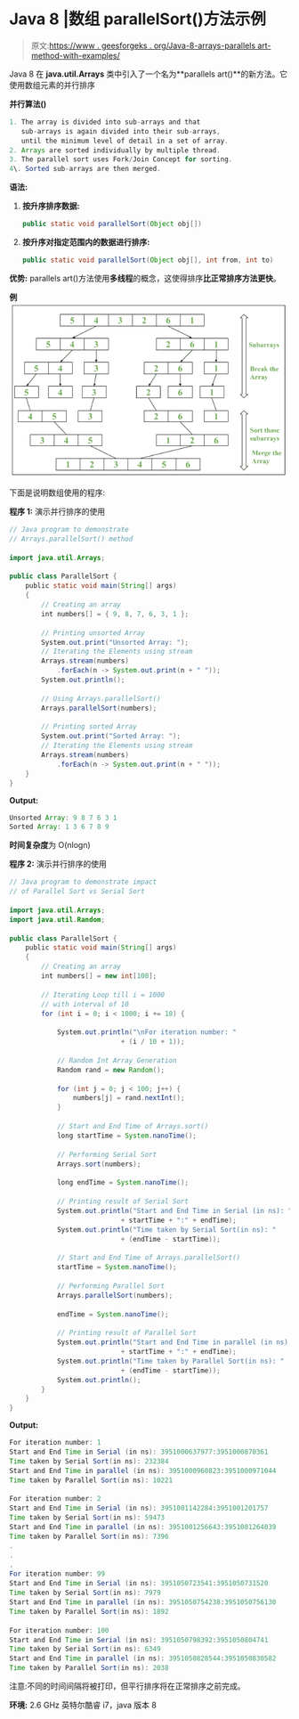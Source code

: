 # Java 8 |数组 parallelSort()方法示例

> 原文:[https://www . geesforgeks . org/Java-8-arrays-parallels art-method-with-examples/](https://www.geeksforgeeks.org/java-8-arrays-parallelsort-method-with-examples/)

Java 8 在 **java.util.Arrays** 类中引入了一个名为**parallels art()**的新方法。它使用数组元素的并行排序

**并行算法()**

```java
1. The array is divided into sub-arrays and that 
   sub-arrays is again divided into their sub-arrays, 
   until the minimum level of detail in a set of array.
2. Arrays are sorted individually by multiple thread. 
3. The parallel sort uses Fork/Join Concept for sorting.
4\. Sorted sub-arrays are then merged.
```

**语法:**

1.  **按升序排序数据:**

    ```java
    public static void parallelSort(Object obj[])

    ```

2.  **按升序对指定范围内的数据进行排序:**

    ```java
    public static void parallelSort(Object obj[], int from, int to)
    ```

**优势:**
parallels art()方法使用**多线程**的概念，这使得排序**比正常排序方法更快**。

**例**
![](img/5fec5ecb1e8eddff87544f43f37e8cbd.png)

下面是说明数组使用的程序:

**程序 1:** 演示并行排序的使用

```java
// Java program to demonstrate
// Arrays.parallelSort() method

import java.util.Arrays;

public class ParallelSort {
    public static void main(String[] args)
    {
        // Creating an array
        int numbers[] = { 9, 8, 7, 6, 3, 1 };

        // Printing unsorted Array
        System.out.print("Unsorted Array: ");
        // Iterating the Elements using stream
        Arrays.stream(numbers)
            .forEach(n -> System.out.print(n + " "));
        System.out.println();

        // Using Arrays.parallelSort()
        Arrays.parallelSort(numbers);

        // Printing sorted Array
        System.out.print("Sorted Array: ");
        // Iterating the Elements using stream
        Arrays.stream(numbers)
            .forEach(n -> System.out.print(n + " "));
    }
}
```

**Output:**

```java
Unsorted Array: 9 8 7 6 3 1 
Sorted Array: 1 3 6 7 8 9

```

**时间复杂度**为 O(nlogn)

**程序 2:** 演示并行排序的使用

```java
// Java program to demonstrate impact 
// of Parallel Sort vs Serial Sort 

import java.util.Arrays; 
import java.util.Random; 

public class ParallelSort { 
    public static void main(String[] args) 
    { 
        // Creating an array 
        int numbers[] = new int[100]; 

        // Iterating Loop till i = 1000 
        // with interval of 10 
        for (int i = 0; i < 1000; i += 10) { 

            System.out.println("\nFor iteration number: "
                            + (i / 10 + 1)); 

            // Random Int Array Generation 
            Random rand = new Random(); 

            for (int j = 0; j < 100; j++) { 
                numbers[j] = rand.nextInt(); 
            } 

            // Start and End Time of Arrays.sort() 
            long startTime = System.nanoTime(); 

            // Performing Serial Sort 
            Arrays.sort(numbers); 

            long endTime = System.nanoTime(); 

            // Printing result of Serial Sort 
            System.out.println("Start and End Time in Serial (in ns): "
                            + startTime + ":" + endTime); 
            System.out.println("Time taken by Serial Sort(in ns): "
                            + (endTime - startTime)); 

            // Start and End Time of Arrays.parallelSort() 
            startTime = System.nanoTime(); 

            // Performing Parallel Sort 
            Arrays.parallelSort(numbers); 

            endTime = System.nanoTime(); 

            // Printing result of Parallel Sort 
            System.out.println("Start and End Time in parallel (in ns): "
                            + startTime + ":" + endTime); 
            System.out.println("Time taken by Parallel Sort(in ns): "
                            + (endTime - startTime)); 
            System.out.println(); 
        } 
    } 
} 
```

**Output:**

```java
For iteration number: 1
Start and End Time in Serial (in ns): 3951000637977:3951000870361
Time taken by Serial Sort(in ns): 232384
Start and End Time in parallel (in ns): 3951000960823:3951000971044
Time taken by Parallel Sort(in ns): 10221

For iteration number: 2
Start and End Time in Serial (in ns): 3951001142284:3951001201757
Time taken by Serial Sort(in ns): 59473
Start and End Time in parallel (in ns): 3951001256643:3951001264039
Time taken by Parallel Sort(in ns): 7396
.
.
.
For iteration number: 99
Start and End Time in Serial (in ns): 3951050723541:3951050731520
Time taken by Serial Sort(in ns): 7979
Start and End Time in parallel (in ns): 3951050754238:3951050756130
Time taken by Parallel Sort(in ns): 1892

For iteration number: 100
Start and End Time in Serial (in ns): 3951050798392:3951050804741
Time taken by Serial Sort(in ns): 6349
Start and End Time in parallel (in ns): 3951050828544:3951050830582
Time taken by Parallel Sort(in ns): 2038

```

注意:不同的时间间隔将被打印，但平行排序将在正常排序之前完成。

**环境:** 2.6 GHz 英特尔酷睿 i7，java 版本 8